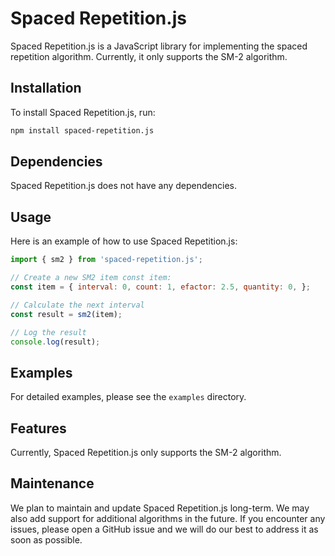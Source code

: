 # Spaced Repetition.js

Spaced Repetition.js is a JavaScript library for implementing the spaced repetition algorithm. Currently, it only supports the SM-2 algorithm.

## Installation

To install Spaced Repetition.js, run:
```bash
npm install spaced-repetition.js
```

## Dependencies

Spaced Repetition.js does not have any dependencies.

## Usage

Here is an example of how to use Spaced Repetition.js:
```javascript
import { sm2 } from 'spaced-repetition.js';

// Create a new SM2 item const item: 
const item = { interval: 0, count: 1, efactor: 2.5, quantity: 0, };

// Calculate the next interval 
const result = sm2(item);

// Log the result 
console.log(result);
```

## Examples

For detailed examples, please see the `examples` directory.

## Features

Currently, Spaced Repetition.js only supports the SM-2 algorithm.

## Maintenance

We plan to maintain and update Spaced Repetition.js long-term. We may also add support for additional algorithms in the future. If you encounter any issues, please open a GitHub issue and we will do our best to address it as soon as possible.
